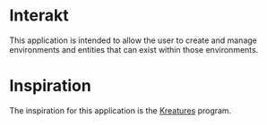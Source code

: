 # Interakt
This application is intended to allow the user to create and manage environments and entities that can exist within those environments.

# Inspiration
The inspiration for this application is the [Kreatures](https://github.com/dmccoystephenson/Kreatures) program.
